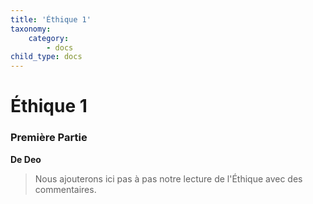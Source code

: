 ```yaml
---
title: 'Éthique 1'
taxonomy:
    category:
        - docs
child_type: docs
---
```


# Éthique 1

### Première Partie

**De Deo**

> Nous ajouterons ici pas à pas notre lecture de l'Éthique
> avec des commentaires. 
